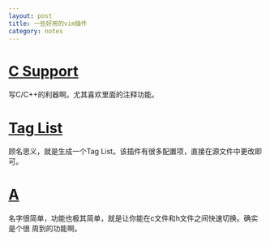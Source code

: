```yaml
---
layout: post
title: 一些好用的vim插件
category: notes
---
```


[C Support][]
===========
写C/C++的利器啊。尤其喜欢里面的注释功能。


[Tag List][]
============
顾名思义，就是生成一个Tag List。该插件有很多配置项，直接在源文件中更改即可。


[A][]
============
名字很简单，功能也极其简单，就是让你能在c文件和h文件之间快速切换。确实是个很
周到的功能啊。

[C Support]:http://www.vim.org/scripts/script.phpscript_id213 "C Support"
[Tag List]:http://www.vim.org/scripts/script.phpscript_id273 "Tag List"
[A]:http://www.vim.org/scripts/script.phpscript_id31 "A"
